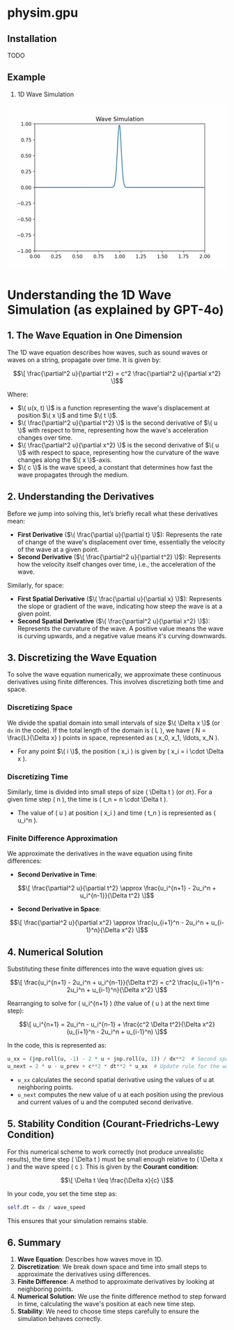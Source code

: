 # physim.gpu


## Installation
TODO 

## Example

1. 1D Wave Simulation

![Wave Simulation](assets/1d_wave_simulation.gif)



# Understanding the 1D Wave Simulation (as explained by GPT-4o)

## 1. The Wave Equation in One Dimension

The 1D wave equation describes how waves, such as sound waves or waves on a string, propagate over time. It is given by:

$$\[
\frac{\partial^2 u}{\partial t^2} = c^2 \frac{\partial^2 u}{\partial x^2}
\]$$


Where:
- $\( u(x, t) \)$ is a function representing the wave's displacement at position $\( x \)$ and time $\( t \)$.
- $\( \frac{\partial^2 u}{\partial t^2} \)$ is the second derivative of $\( u \)$ with respect to time, representing how the wave's acceleration changes over time.
- $\( \frac{\partial^2 u}{\partial x^2} \)$ is the second derivative of $\( u \)$ with respect to space, representing how the curvature of the wave changes along the $\( x \)$-axis.
- $\( c \)$ is the wave speed, a constant that determines how fast the wave propagates through the medium.

## 2. Understanding the Derivatives

Before we jump into solving this, let’s briefly recall what these derivatives mean:

- **First Derivative** ($\( \frac{\partial u}{\partial t} \)$): Represents the rate of change of the wave's displacement over time, essentially the velocity of the wave at a given point.
- **Second Derivative** ($\( \frac{\partial^2 u}{\partial t^2} \)$): Represents how the velocity itself changes over time, i.e., the acceleration of the wave.

Similarly, for space:

- **First Spatial Derivative** ($\( \frac{\partial u}{\partial x} \)$): Represents the slope or gradient of the wave, indicating how steep the wave is at a given point.
- **Second Spatial Derivative** ($\( \frac{\partial^2 u}{\partial x^2} \)$): Represents the curvature of the wave. A positive value means the wave is curving upwards, and a negative value means it's curving downwards.

## 3. Discretizing the Wave Equation

To solve the wave equation numerically, we approximate these continuous derivatives using finite differences. This involves discretizing both time and space.

### Discretizing Space

We divide the spatial domain into small intervals of size $\( \Delta x \)$ (or `dx` in the code). If the total length of the domain is \( L \), we have \( N = \frac{L}{\Delta x} \) points in space, represented as \( x_0, x_1, \ldots, x_N \).

- For any point $\( i \)$, the position \( x_i \) is given by \( x_i = i \cdot \Delta x \).

### Discretizing Time

Similarly, time is divided into small steps of size \( \Delta t \) (or `dt`). For a given time step \( n \), the time is \( t_n = n \cdot \Delta t \).

- The value of \( u \) at position \( x_i \) and time \( t_n \) is represented as \( u_i^n \).

### Finite Difference Approximation

We approximate the derivatives in the wave equation using finite differences:

- **Second Derivative in Time**:

$$\[
\frac{\partial^2 u}{\partial t^2} \approx \frac{u_i^{n+1} - 2u_i^n + u_i^{n-1}}{\Delta t^2}
\]$$

- **Second Derivative in Space**:

$$\[
\frac{\partial^2 u}{\partial x^2} \approx \frac{u_{i+1}^n - 2u_i^n + u_{i-1}^n}{\Delta x^2}
\]$$

## 4. Numerical Solution

Substituting these finite differences into the wave equation gives us:

$$\[
\frac{u_i^{n+1} - 2u_i^n + u_i^{n-1}}{\Delta t^2} = c^2 \frac{u_{i+1}^n - 2u_i^n + u_{i-1}^n}{\Delta x^2}
\]$$

Rearranging to solve for \( u_i^{n+1} \) (the value of \( u \) at the next time step):

$$\[
u_i^{n+1} = 2u_i^n - u_i^{n-1} + \frac{c^2 \Delta t^2}{\Delta x^2} (u_{i+1}^n - 2u_i^n + u_{i-1}^n)
\]$$

In the code, this is represented as:

```python
u_xx = (jnp.roll(u, -1) - 2 * u + jnp.roll(u, 1)) / dx**2  # Second spatial derivative
u_next = 2 * u - u_prev + c**2 * dt**2 * u_xx  # Update rule for the wave
```

- `u_xx` calculates the second spatial derivative using the values of u at neighboring points.
- `u_next` computes the new value of u at each position using the previous and current values of u and the computed second derivative.


## 5. Stability Condition (Courant-Friedrichs-Lewy Condition)

For this numerical scheme to work correctly (not produce unrealistic results), the time step \( \Delta t \) must be small enough relative to \( \Delta x \) and the wave speed \( c \). This is given by the **Courant condition**:

$$\[
\Delta t \leq \frac{\Delta x}{c}
\]$$

In your code, you set the time step as:

```python
self.dt = dx / wave_speed
```

This ensures that your simulation remains stable.


## 6. Summary
1. **Wave Equation**: Describes how waves move in 1D.
2. **Discretization**: We break down space and time into small steps to approximate the derivatives using differences.
3. **Finite Difference**: A method to approximate derivatives by looking at neighboring points.
4. **Numerical Solution**: We use the finite difference method to step forward in time, calculating the wave's position at each new time step.
5. **Stability**: We need to choose time steps carefully to ensure the simulation behaves correctly.

